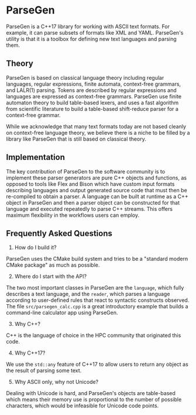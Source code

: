 ParseGen
========

ParseGen is a C++17 library for working with ASCII text formats.
For example, it can parse subsets of formats like XML and YAML.
ParseGen's utility is that it is a toolbox for defining new
text languages and parsing them.

Theory
------

ParseGen is based on classical language theory including
regular languages, regular expressions, finite automata,
context-free grammars, and LALR(1) parsing.
Tokens are described by regular expressions and
languages are expressed as context-free grammars.
ParseGen use finite automaton theory to build table-based
lexers, and uses a fast algorithm from scientific
literature to build a table-based shift-reduce parser
for a context-free grammar.

While we acknowledge that many text formats today are not
based cleanly on context-free language theory, we
believe there is a niche to be filled by a library
like ParseGen that is still based on classical theory.

Implementation
--------------

The key contribution of ParseGen to the software community
is to implement these parser generators are pure C++
objects and functions, as opposed to tools like Flex and Bison
which have custom input formats describing languages and
output generated source code that must then be re-compiled
to obtain a parser.
A language can be built at runtime as a C++ object in ParseGen
and then a parser object can be constructed for that language
and executed repeatedly to parse C++ streams.
This offers maximum flexibility in the workflows users
can employ.

Frequently Asked Questions
--------------------------
1. How do I build it?

ParseGen uses the CMake build system and
tries to be a "standard modern CMake package" as much as possible.

2. Where do I start with the API?

The two most important classes
in ParseGen are the `language`, which fully describes a text language,
and the `reader`, which parses a language according to user-defined
rules that react to syntactic constructs observed.
The file `src/parsegen_calc.cpp` is a great introductory example
that builds a command-line calculator app using ParseGen.

3. Why C++?

C++ is the language of choice in the HPC community
that originated this code.

4. Why C++17?

We use the `std::any` feature of C++17 to allow
users to return any object as the result of parsing some text.

5. Why ASCII only, why not Unicode?

Dealing with Unicode is
hard, and ParseGen's objects are table-based which means their
memory use is proportional to the number of possible characters,
which would be infeasible for Unicode code points.
